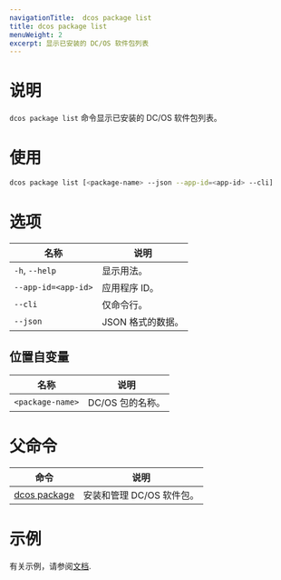 ```yaml
---
navigationTitle:  dcos package list
title: dcos package list
menuWeight: 2
excerpt: 显示已安装的 DC/OS 软件包列表
---
```



# 说明
`dcos package list` 命令显示已安装的 DC/OS 软件包列表。

# 使用

```bash
dcos package list [<package-name> --json --app-id=<app-id> --cli]
```

# 选项

| 名称 | 说明 |
|---------|-------------|
| `-h`, `--help` | 显示用法。|
| `--app-id=<app-id>`   | 应用程序 ID。|
| `--cli`   | 仅命令行。|
| `--json`   | JSON 格式的数据。|

## 位置自变量

| 名称 | 说明 |
|---------|-------------|
| `<package-name>`   | DC/OS 包的名称。|

# 父命令

| 命令 | 说明 |
|---------|-------------|
| [dcos package](/mesosphere/dcos/cn/2.1/cli/command-reference/dcos-package/)   | 安装和管理 DC/OS 软件包。 |

# 示例

有关示例，请参阅[文档](/mesosphere/dcos/cn/2.1/deploying-services/install/).
